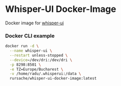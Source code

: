 # Whisper-UI Docker-Image
Docker image for [whisper-ui](https://github.com/hayabhay/whisper-ui)

### Docker CLI example
```sh
docker run -d \
  --name whisper-ui \
  --restart unless-stopped \
  --device=/dev/dri:/dev/dri \
  -p 8298:8501 \
  -e TZ=Europe/Bucharest \
  -v /home/radu/.whisperui:/data \
  rursache/whisper-ui-docker-image:latest
```
